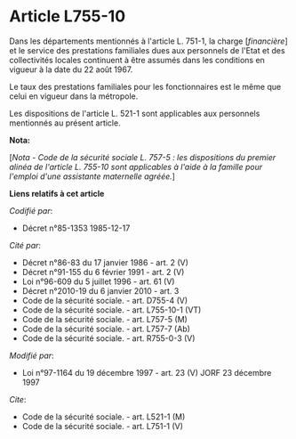 # Article L755-10

Dans les départements mentionnés à l'article L. 751-1, la charge [*financière*] et le service des prestations familiales dues
aux personnels de l'Etat et des collectivités locales continuent à être assumés dans les conditions en vigueur à la date du
22 août 1967.

Le taux des prestations familiales pour les fonctionnaires est le même que celui en vigueur dans la métropole. 

Les dispositions de l'article L. 521-1 sont applicables aux personnels mentionnés au présent article.

**Nota:**

[*Nota - Code de la sécurité sociale L. 757-5 : les dispositions du premier alinéa de l'article L. 755-10 sont applicables à
l'aide à la famille pour l'emploi d'une assistante maternelle agréée.*]

**Liens relatifs à cet article**

_Codifié par_:

  - Décret n°85-1353 1985-12-17

_Cité par_:

  - Décret n°86-83 du 17 janvier 1986 - art. 2 (V)
  - Décret n°91-155 du 6 février 1991 - art. 2 (V)
  - Loi n°96-609 du 5 juillet 1996 - art. 61 (V)
  - Décret n°2010-19 du 6 janvier 2010 - art. 3
  - Code de la sécurité sociale. - art. D755-4 (V)
  - Code de la sécurité sociale. - art. L755-10-1 (VT)
  - Code de la sécurité sociale. - art. L757-5 (M)
  - Code de la sécurité sociale. - art. L757-7 (Ab)
  - Code de la sécurité sociale. - art. R755-0-3 (V)

_Modifié par_:

  - Loi n°97-1164 du 19 décembre 1997 - art. 23 (V) JORF 23 décembre 1997

_Cite_:

  - Code de la sécurité sociale. - art. L521-1 (M)
  - Code de la sécurité sociale. - art. L751-1 (V)
